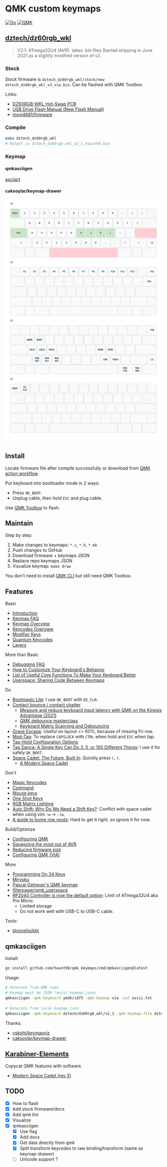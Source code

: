 # QMK custom keymaps

[![Go](https://github.com/haunt98/qmk_keymaps/actions/workflows/go.yml/badge.svg)](https://github.com/haunt98/qmk_keymaps/actions/workflows/go.yml)
[![QMK](https://github.com/haunt98/qmk_keymaps/actions/workflows/qmk.yml/badge.svg)](https://github.com/haunt98/qmk_keymaps/actions/workflows/qmk.yml)

## [dztech/dz60rgb_wkl](https://github.com/qmk/qmk_firmware/tree/master/keyboards/dztech/dz60rgb_wkl)

> V2.1: ATmega32U4 (AVR), takes .bin files Started shipping in June 2021 as a
> slightly modified version of v2.

### Stock

Stock firmware is `dztech_dz60rgb_wkl/stock/new dztech_dz60rgb_wkl_v3_via.bin`.
Can be flashed with QMK Toolbox.

Links:

- [DZ60RGB-WKL Hot-Swap PCB](https://kbdfans.com/products/dz60rgb-wkl-hot-swap-pcb)
- [USB Drive Flash Manual (New Flash Manual)](https://docs.google.com/document/d/111qx6Qec4JqtIhWaZlMND-VuRnFtn9a-gJaHN8fsL7M/edit?usp=sharing)
- [moyi4681/firmware](https://github.com/moyi4681/firmware)

### Compile

```sh
make dztech_dz60rgb_wkl
# Output is dztech_dz60rgb_wkl_v2_1_haunt98.bin
```

### Keymap

#### qmkasciigen

[asciiart](dztech_dz60rgb_wkl/asciiart/haunt98.txt)

#### caksoylar/keymap-drawer

![caksoylar_keymap_drawer](dztech_dz60rgb_wkl/caksoylar_keymap_drawer/keymap.svg)

## Install

Locate firmware file after compile successfully or download from
[QMK action workflow](https://github.com/haunt98/qmk_keymaps/actions/workflows/qmk.yml)

Put keyboard into bootloader mode in 2 ways:

- Press `QK_BOOT`.
- Unplug cable, then hold `ESC` and plug cable.

Use [QMK Toolbox](https://github.com/qmk/qmk_toolbox) to flash.

## Maintain

Step by step:

1. Make changes to keymaps: `*.c`, `*.h`, `*.mk`
2. Push changes to GitHub
3. Download firmware + keymaps JSON
4. Replace repo keymaps JSON
5. Visualize keymap: `make draw`

You don't need to install [QMK CLI](https://github.com/qmk/qmk_cli) but still
need QMK Toolbox.

## Features

Basic

- [Introduction](https://github.com/qmk/qmk_firmware/blob/master/docs/getting_started_introduction.md)
- [Keymap FAQ](https://github.com/qmk/qmk_firmware/blob/master/docs/faq_keymap.md)
- [Keymap Overview](https://github.com/qmk/qmk_firmware/blob/master/docs/keymap.md)
- [Keycodes Overview](https://github.com/qmk/qmk_firmware/blob/master/docs/keycodes.md)
- [Modifier Keys](https://github.com/qmk/qmk_firmware/blob/master/docs/feature_advanced_keycodes.md)
- [Quantum Keycodes](https://github.com/qmk/qmk_firmware/blob/master/docs/quantum_keycodes.md)
- [Layers](https://github.com/qmk/qmk_firmware/blob/master/docs/feature_layers.md)

More than Basic

- [Debugging FAQ](https://github.com/qmk/qmk_firmware/blob/master/docs/faq_debug.md)
- [How to Customize Your Keyboard's Behavior](https://github.com/qmk/qmk_firmware/blob/master/docs/custom_quantum_functions.md)
- [List of Useful Core Functions To Make Your Keyboard Better](https://github.com/qmk/qmk_firmware/blob/master/docs/ref_functions.md)
- [Userspace: Sharing Code Between Keymaps](https://github.com/qmk/qmk_firmware/blob/master/docs/feature_userspace.md)

Do

- [Bootmagic Lite](https://github.com/qmk/qmk_firmware/blob/master/docs/feature_bootmagic.md):
  I use `QK_BOOT` with `EE_CLR`.
- [Contact bounce / contact chatter](https://github.com/qmk/qmk_firmware/blob/master/docs/feature_debounce_type.md)
  - [Measure and reduce keyboard input latency with QMK on the Kinesis Advantage (2021)](https://michael.stapelberg.ch/posts/2021-05-08-keyboard-input-latency-qmk-kinesis/)
  - [QMK debounce masterclass](https://kbd.news/QMK-debounce-masterclass-1435.html)
  - [Keyboard Matrix Scanning and Debouncing](https://summivox.wordpress.com/2016/06/03/keyboard-matrix-scanning-and-debouncing/)
- [Grave Escape](https://github.com/qmk/qmk_firmware/blob/master/docs/feature_grave_esc.md):
  Useful on layout <= 60%, because of missing Fn row.
- [Mod-Tap](https://github.com/qmk/qmk_firmware/blob/master/docs/mod_tap.md): To
  replace `CAPSLOCK` with `CTRL` when hold and `ESC` when tap.
- [Tap-Hold Configuration Options](https://github.com/qmk/qmk_firmware/blob/master/docs/tap_hold.md)
- [Tap Dance: A Single Key Can Do 3, 5, or 100 Different Things](https://github.com/qmk/qmk_firmware/blob/master/docs/feature_tap_dance.md):
  I use it for safely `QK_BOOT`.
- [Space Cadet: The Future, Built In](https://github.com/qmk/qmk_firmware/blob/master/docs/feature_space_cadet.md):
  Quickly press `(`, `)`.
  - [A Modern Space Cadet](https://stevelosh.com/blog/2012/10/a-modern-space-cadet/)

Don't

- [Magic Keycodes](https://github.com/qmk/qmk_firmware/blob/master/docs/keycodes_magic.md)
- [Command](https://github.com/qmk/qmk_firmware/blob/master/docs/feature_command.md)
- [Mouse keys](https://github.com/qmk/qmk_firmware/blob/master/docs/feature_mouse_keys.md)
- [One Shot Keys](https://github.com/qmk/qmk_firmware/blob/master/docs/one_shot_keys.md)
- [RGB Matrix Lighting](https://docs.qmk.fm/#/feature_rgb_matrix)
- [Auto Shift: Why Do We Need a Shift Key?](https://github.com/qmk/qmk_firmware/blob/master/docs/feature_auto_shift.md):
  Conflict with space cadet when using vim `:w` -> `:)w`.
- [A guide to home row mods](https://precondition.github.io/home-row-mods): Hard
  to get it right, so ignore it for now.

Build/Optimize

- [Configuring QMK](https://github.com/qmk/qmk_firmware/blob/master/docs/config_options.md)
- [Squeezing the most out of AVR](https://github.com/qmk/qmk_firmware/blob/master/docs/squeezing_avr.md)
- [Reducing firmware size](https://get.vial.today/docs/firmware-size.html)
- [Configuring QMK (VIA)](https://www.caniusevia.com/docs/configuring_qmk)

More

- [Programming On 34 Keys](https://peppe.rs/posts/programming_on_34_keys/)
- [Miryoku](https://github.com/manna-harbour/miryoku)
- [Pascal Getreuer's QMK keymap](https://github.com/getreuer/qmk-keymap)
- [filterpaper/qmk_userspace](https://github.com/filterpaper/qmk_userspace)
- [RP2040 Controller is now the default option](https://ergomech.store/blog/ergomech-blog-1/rp2040-controller-is-now-the-default-option-3):
  Limit of ATmega32U4 aka Pro Micro:
  - Limited storage
  - Do not work well with USB-C to USB-C cable.

Tools:

- [bloznelis/kbt](https://github.com/bloznelis/kbt)

## qmkasciigen

Install:

```sh
go install github.com/haunt98/qmk_keymaps/cmd/qmkasciigen@latest
```

Usage:

```sh
# Generate from QMK repo
# Keymap must be JSON (exist keymap.json)
qmkasciigen -qmk-keyboard ymdk/id75 -qmk-keymap via -out ascii.txt

# Generate from local keymap.json
qmkasciigen -qmk-keyboard dztech/dz60rgb_wkl/v2_1 -qmk-keymap-file dztech_dz60rgb_wkl/keymaps_json/haunt98/keymap.json -out ascii.txt
```

Thanks:

- [yskoht/keymapviz](https://github.com/yskoht/keymapviz)
- [caksoylar/keymap-drawer](https://github.com/caksoylar/keymap-drawer)

## [Karabiner-Elements](https://github.com/pqrs-org/Karabiner-Elements)

Copycat QMK features with software.

- [Modern Space Cadet (rev 3)](https://ke-complex-modifications.pqrs.org/json/space_cadet.json)

## TODO

- [x] How to flash
- [x] Add stock firmware/docs
- [x] Add qmk lint
- [x] Visualize
- [x] qmkasciigen
  - [x] Use flag
  - [x] Add docs
  - [x] Get data directly from qmk
  - [x] Split transform keycodes to raw binding/transform (same as
        keymap-drawer)
  - [ ] Unicode support ?
